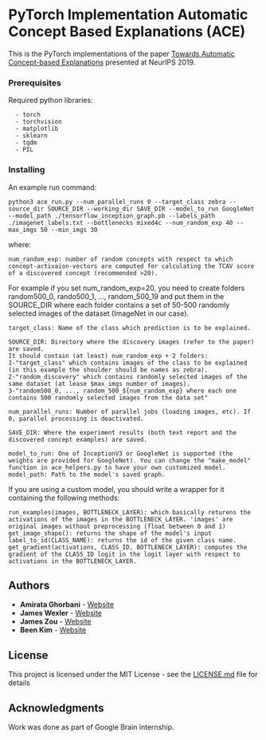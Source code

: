 # PyTorch Implementation Automatic Concept Based Explanations (ACE)

This is the PyTorch implementations of the paper [Towards Automatic Concept-based Explanations](https://arxiv.org/abs/1902.03129) presented at NeurIPS 2019.

### Prerequisites

Required python libraries:

```
  - torch
  - torchvision
  - matplotlib
  - sklearn
  - tqdm
  - PIL
```

### Installing

An example run command:

```
python3 ace_run.py --num_parallel_runs 0 --target_class zebra --source_dir SOURCE_DIR --working_dir SAVE_DIR --model_to_run GoogleNet --model_path ./tensorflow_inception_graph.pb --labels_path ./imagenet_labels.txt --bottlenecks mixed4c --num_random_exp 40 --max_imgs 50 --min_imgs 30
```

where:
```
num_random_exp: number of random concepts with respect to which concept-activaion-vectors are computed for calculating the TCAV score of a discovered concept (recommended >20).
```
For example if you set num_random_exp=20, you need to create folders random500_0, rando500_1, ..., random_500_19 and put them in the SOURCE_DIR where each folder contains a set of 50-500 randomly selected images of the dataset (ImageNet in our case). 

```
target_class: Name of the class which prediction is to be explained.
```

```
SOURCE_DIR: Directory where the discovery images (refer to the paper) are saved. 
It should contain (at least) num_random_exp + 2 folders: 
1-"target_class" which contains images of the class to be explained (in this example the shoulder should be names as zebra). 
2-"random_discovery" which contains randomly selected images of the same dataset (at lease $max_imgs number of images).
3-"random500_0, ..., random_500_${num_random_exp} where each one contains 500 randomly selected images from the data set"
```

```
num_parallel_runs: Number of parallel jobs (loading images, etc). If 0, parallel processing is deactivated.
```


```
SAVE_DIR: Where the experiment results (both text report and the discovered concept examples) are saved.
```

```
model_to_run: One of InceptionV3 or GoogleNet is supported (the weights are provided for GoogleNet). You can change the "make_model" function in ace_helpers.py to have your own customized model.
model_path: Path to the model's saved graph.
```
If you are using a custom model, you should write a wrapper for it containing the following methods:
```
run_examples(images, BOTTLENECK_LAYER): which basically returens the activations of the images in the BOTTLENECK_LAYER. 'images' are original images without preprocessing (float between 0 and 1)
get_image_shape(): returns the shape of the model's input
label_to_id(CLASS_NAME): returns the id of the given class name.
get_gradient(activations, CLASS_ID, BOTTLENECK_LAYER): computes the gradient of the CLASS_ID logit in the logit layer with respect to activations in the BOTTLENECK_LAYER.
```

## Authors

* **Amirata Ghorbani** - [Website](http://web.stanford.edu/~amiratag)
* **James Wexler** - [Website](https://ai.google/research/people/105507/)
* **James Zou** - [Website](https://www.james-zou.com/)
* **Been Kim** - [Website](https://beenkim.github.io/)


## License

This project is licensed under the MIT License - see the [LICENSE.md](LICENSE.md) file for details

## Acknowledgments

Work was done as part of Google Brain internship.

